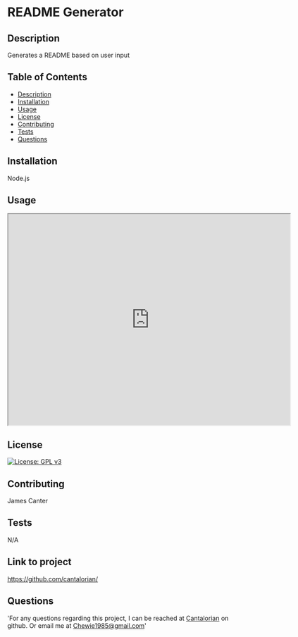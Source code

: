 
  # README Generator

  ## Description
  Generates a README based on user input

  ## Table of Contents
  * [Description](#Description)
  * [Installation](#Installation)
  * [Usage](#Usage)
  * [License](#License)
  * [Contributing](#Contributing)
  * [Tests](#Tests)
  * [Questions](#Questions)
  
  ## Installation
  Node.js

  ## Usage
  <iframe src="https://drive.google.com/file/d/1UypMs3VdTUgUCnoZ3Jxdx9p1cKEMx-Ay/preview" width="640" height="480"></iframe>

  ## License
  [![License: GPL v3](https://img.shields.io/badge/License-GPLv3-blue.svg)](https://www.gnu.org/licenses/gpl-3.0)

  ## Contributing
  James Canter

  ## Tests
  N/A

  ## Link to project
  https://github.com/cantalorian/

  ## Questions
  'For any questions regarding this project, I can be reached at <a href="https://github.com/Cantalorian">Cantalorian</a> on github. Or email me at Chewie1985@gmail.com'
  